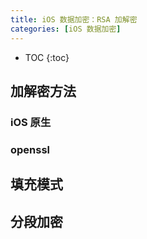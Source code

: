 ```yaml
---
title: iOS 数据加密：RSA 加解密
categories: [iOS 数据加密]
---
```


- TOC
{:toc}

## 加解密方法
### iOS 原生
### openssl

## 填充模式

## 分段加密
